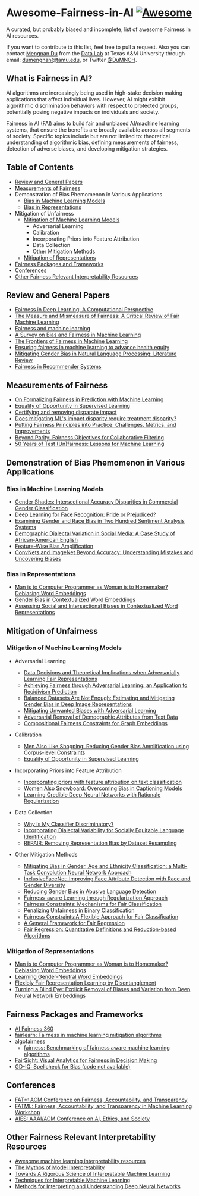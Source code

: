 # Awesome-Fairness-in-AI [![Awesome](https://cdn.rawgit.com/sindresorhus/awesome/d7305f38d29fed78fa85652e3a63e154dd8e8829/media/badge.svg)](https://github.com/sindresorhus/awesome)

A curated, but probably biased and incomplete, list of awesome Fairness in AI resources.

If you want to contribute to this list, feel free to pull a request. Also you can contact [Mengnan Du](http://people.tamu.edu/~dumengnan/) from the [Data Lab](http://faculty.cs.tamu.edu/xiahu/) at Texas A&M University through email: dumengnan@tamu.edu, or Twitter [@DuMNCH](https://twitter.com/DuMNCH).


## What is Fairness in AI?

AI algorithms are increasingly being used in high-stake decision making applications that affect individual lives. However, AI might exhibit algorithmic discrimination behaviors with respect to protected groups, potentially posing negative impacts on individuals and society.

Fairness in AI (FAI) aims to build fair and unbiased AI/machine learning systems, that ensure the benefits are broadly available across all segments of society. Specific topics include but are not limited to: theoretical understanding of algorithmic bias, defining measurements of fairness, detection of adverse biases, and developing mitigation strategies.


## Table of Contents

* [Review and General Papers](#review-and-general-papers)
* [Measurements of Fairness](#measurements-of-fairness)
* Demonstration of Bias Phemomenon in Various Applications
  * [Bias in Machine Learning Models](#bias-in-machine-learning-models)
  * [Bias in Representations](#bias-in-representations)
* Mitigation of Unfairness 
  * [Mitigation of Machine Learning Models](#mitigation-of-machine-learning-models)
    * Adversarial Learning
    * Calibration
    * Incorporating Priors into Feature Attribution
    * Data Collection
    * Other Mitigation Methods
  * [Mitigation of Representations](#mitigation-of-representations)
* [Fairness Packages and Frameworks](#fairness-packages-and-frameworks)
* [Conferences](#conferences)
* [Other Fairness Relevant Interpretability Resources](#other-fairness-relevant-interpretability-resources)
  

## Review and General Papers

* [Fairness in Deep Learning: A Computational Perspective](https://arxiv.org/pdf/1908.08843.pdf)
* [The Measure and Mismeasure of Fairness: A Critical Review of Fair Machine Learning](https://arxiv.org/pdf/1808.00023.pdf)
* [Fairness and machine learning](https://fairmlbook.org/)
* [A Survey on Bias and Fairness in Machine Learning](https://arxiv.org/pdf/1908.09635.pdf)
* [The Frontiers of Fairness in Machine Learning](https://arxiv.org/pdf/1810.08810.pdf)
* [Ensuring fairness in machine learning to advance health equity](https://annals.org/aim/fullarticle/2717119)
* [Mitigating Gender Bias in Natural Language Processing: Literature Review](https://www.aclweb.org/anthology/P19-1159.pdf)
* [Fairness in Recommender Systems](http://www.ec.tuwien.ac.at/~dimitris/research/recsys-fairness.html)



## Measurements of Fairness

* [On Formalizing Fairness in Prediction with Machine Learning](https://arxiv.org/pdf/1710.03184.pdf)
* [Equality of Opportunity in Supervised Learning](https://arxiv.org/pdf/1610.02413.pdf)
* [Certifying and removing disparate impact](https://arxiv.org/pdf/1412.3756.pdf)
* [Does mitigating ML's impact disparity require treatment disparity?](https://papers.nips.cc/paper/8035-does-mitigating-mls-impact-disparity-require-treatment-disparity.pdf)
* [Putting Fairness Principles into Practice: Challenges, Metrics, and Improvements](https://arxiv.org/pdf/1901.04562.pdf)
* [Beyond Parity: Fairness Objectives for Collaborative Filtering](https://arxiv.org/pdf/1705.08804.pdf)
* [50 Years of Test (Un)fairness: Lessons for Machine Learning](https://arxiv.org/pdf/1811.10104.pdf)


## Demonstration of Bias Phemomenon in Various Applications
### Bias in Machine Learning Models
  * [Gender Shades: Intersectional Accuracy Disparities in Commercial Gender Classification](http://proceedings.mlr.press/v81/buolamwini18a/buolamwini18a.pdf)
  * [Deep Learning for Face Recognition: Pride or Prejudiced?](https://arxiv.org/pdf/1904.01219.pdf)
  * [Examining Gender and Race Bias in Two Hundred Sentiment Analysis Systems](https://arxiv.org/pdf/1805.04508.pdf)
  * [Demographic Dialectal Variation in Social Media: A Case Study of African-American English](https://aclweb.org/anthology/D16-1120/)
  * [Feature-Wise Bias Amplification](https://arxiv.org/pdf/1812.08999.pdf)
  * [ConvNets and ImageNet Beyond Accuracy: Understanding Mistakes and Uncovering Biases](https://arxiv.org/pdf/1711.11443.pdf)



### Bias in Representations
  * [Man is to Computer Programmer as Woman is to Homemaker? Debiasing Word Embeddings](https://arxiv.org/pdf/1607.06520.pdf)
  * [Gender Bias in Contextualized Word Embeddings](https://arxiv.org/pdf/1904.03310.pdf)
  * [Assessing Social and Intersectional Biases in Contextualized Word Representations](http://papers.nips.cc/paper/9479-assessing-social-and-intersectional-biases-in-contextualized-word-representations.pdf)



## Mitigation of Unfairness

### Mitigation of Machine Learning Models
* Adversarial Learning
  * [Data Decisions and Theoretical Implications when Adversarially Learning Fair Representations](https://arxiv.org/pdf/1707.00075.pdf)
  * [Achieving Fairness through Adversarial Learning: an Application to Recidivism Prediction](https://arxiv.org/pdf/1807.00199.pdf)
  * [Balanced Datasets Are Not Enough: Estimating and Mitigating Gender Bias in Deep Image Representations](https://arxiv.org/pdf/1811.08489.pdf)
  * [Mitigating Unwanted Biases with Adversarial Learning](https://arxiv.org/pdf/1801.07593.pdf)
  * [Adversarial Removal of Demographic Attributes from Text Data](https://arxiv.org/pdf/1808.06640.pdf)
  * [Compositional Fairness Constraints for Graph Embeddings](http://proceedings.mlr.press/v97/bose19a/bose19a.pdf)

* Calibration
  * [Men Also Like Shopping: Reducing Gender Bias Amplification using Corpus-level Constraints](https://arxiv.org/pdf/1707.09457.pdf)
  * [Equality of Opportunity in Supervised Learning](https://arxiv.org/pdf/1610.02413.pdf)



* Incorporating Priors into Feature Attribution
  * [Incorporating priors with feature attribution on text classification](https://www.aclweb.org/anthology/P19-1631.pdf)
  * [Women Also Snowboard: Overcoming Bias in Captioning Models](http://openaccess.thecvf.com/content_ECCV_2018/papers/Lisa_Anne_Hendricks_Women_also_Snowboard_ECCV_2018_paper.pdf)
  * [Learning Credible Deep Neural Networks with Rationale Regularization](https://arxiv.org/pdf/1908.05601.pdf)


* Data Collection
  * [Why Is My Classifier Discriminatory?](https://papers.nips.cc/paper/7613-why-is-my-classifier-discriminatory.pdf)
  * [Incorporating Dialectal Variability for Socially Equitable Language Identification](https://www.aclweb.org/anthology/P17-2009/)
  * [REPAIR: Removing Representation Bias by Dataset Resampling](http://openaccess.thecvf.com/content_CVPR_2019/papers/Li_REPAIR_Removing_Representation_Bias_by_Dataset_Resampling_CVPR_2019_paper.pdf)




* Other Mitigation Methods
  * [Mitigating Bias in Gender, Age and Ethnicity Classification: a Multi-Task Convolution Neural Network Approach](https://hal.inria.fr/hal-01892103/document)
  * [InclusiveFaceNet: Improving Face Attribute Detection with Race and Gender Diversity](https://arxiv.org/pdf/1712.00193.pdf)
  * [Reducing Gender Bias in Abusive Language Detection](https://arxiv.org/pdf/1808.07231.pdf)
  * [Fairness-aware Learning through Regularization Approach](https://ieeexplore.ieee.org/stamp/stamp.jsp?tp=&arnumber=6137441&tag=1)
  * [Fairness Constraints: Mechanisms for Fair Classification](https://arxiv.org/pdf/1507.05259.pdf)
  * [Penalizing Unfairness in Binary Classification](https://arxiv.org/pdf/1707.00044.pdf)
  * [Fairness Constraints:A Flexible Approach for Fair Classification](http://www.jmlr.org/papers/volume20/18-262/18-262.pdf)
  * [A General Framework for Fair Regression](https://arxiv.org/abs/1810.05041)
  * [Fair Regression: Quantitative Definitions and Reduction-based Algorithms](http://proceedings.mlr.press/v97/agarwal19d/agarwal19d.pdf)





### Mitigation of Representations
  * [Man is to Computer Programmer as Woman is to Homemaker? Debiasing Word Embeddings](https://arxiv.org/pdf/1607.06520.pdf)
  * [Learning Gender-Neutral Word Embeddings](https://arxiv.org/pdf/1809.01496.pdf)
  * [Flexibly Fair Representation Learning by Disentanglement](https://arxiv.org/pdf/1906.02589.pdf)
  * [Turning a Blind Eye: Explicit Removal of Biases and Variation from Deep Neural Network Embeddings](https://arxiv.org/pdf/1809.02169.pdf)






## Fairness Packages and Frameworks

* [AI Fairness 360](https://github.com/IBM/AIF360)
* [fairlearn: Fairness in machine learning mitigation algorithms](https://github.com/fairlearn/fairlearn)
* [algofairness](https://github.com/algofairness)
  * [fairness: Benchmarking of fairness aware machine learning algorithms](https://github.com/algofairness/fairness-comparison)
* [FairSight: Visual Analytics for Fairness in Decision Making](https://github.com/ayong8/FairSight)
* [GD-IQ: Spellcheck for Bias (code not available)](https://vimeo.com/361818349)



## Conferences

* [FAT\*: ACM Conference on Fairness, Accountability, and Transparency](https://fatconference.org/)
* [FATML: Fairness, Accountability, and Transparency in Machine Learning Workshop](https://www.fatml.org/)
* [AIES: AAAI/ACM Conference on AI, Ethics, and Society](http://www.aies-conference.com/2020/)


## Other Fairness Relevant Interpretability Resources

* [Awesome machine learning interpretability resources](https://github.com/jphall663/awesome-machine-learning-interpretability)
* [The Mythos of Model Interpretability](https://arxiv.org/pdf/1606.03490.pdf)
* [Towards A Rigorous Science of Interpretable Machine Learning](https://arxiv.org/pdf/1702.08608.pdf)
* [Techniques for Interpretable Machine Learning](https://arxiv.org/pdf/1808.00033.pdf)
* [Methods for Interpreting and Understanding Deep Neural Networks](https://arxiv.org/pdf/1706.07979.pdf)





